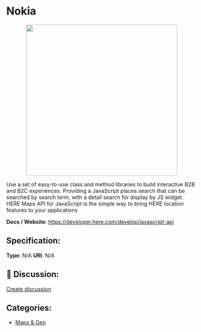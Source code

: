 # Nokia
<p align="center">
    <img width="400" src="https://raw.githubusercontent.com/apis-list/apis-list/main/apis/nokia/logo_256x256.png" />
</p>

Use a set of easy-to-use class and method libraries to build interactive B2B and B2C experiences. Providing a JavaScript places search that can be searched by search term, with a detail search for display by JS widget.  HERE Maps API for JavaScript is the simple way to bring HERE location features to your applications

**Docs / Website**: https://developer.here.com/develop/javascript-api

## Specification:
**Type**:  N/A 
**URI**:  N/A 

## 💬 Discussion:
[Create discussion](https://github.com/apis-list/apis-list/discussions/new)

## Categories:
- [Maps & Geo](https://github.com/apis-list/apis-list#maps-and-geo)



